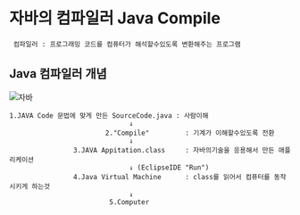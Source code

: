 # 자바의 컴파일러 **Java Compile**
```
 컴파일러 : 프로그래밍 코드를 컴퓨터가 해석할수있도록 변환해주는 프로그램
```
## Java 컴파일러 개념
![자바](http://tcpschool.com/lectures/img_java_programming.png)

```
1.JAVA Code 문법에 맞게 만든 SourceCode.java : 사람이해
                              ↓        
                        2."Compile"         : 기계가 이해할수있도록 전환
                              ↓
                3.JAVA Appitation.class     : 자바의기술을 응용해서 만든 애플리케이션
                              ↓ (EclipseIDE "Run")
                4.Java Virtual Machine      : class를 읽어서 컴퓨터를 동작 시키게 하는것
                              ↓ 
                         5.Computer
```

